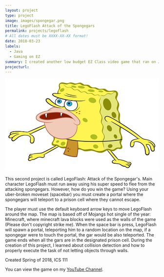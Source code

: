 ```yaml
---
layout: project
type: project
image: images/spongegar.png
title: LegoFlash Attack of the Spongegars
permalink: projects/legoflash
# All dates must be XXXX-XX-XX format!
date: 2018-03-23
labels:
  - Java
  - Gaming on EZ
summary: I created another low budget EZ Class video game that ran on Java. The protagonist Lego Flash must run away from the crazy spongegars by baiting them into the he creates. ICS 111
projecturl:
---
```


<div class="ui small rounded images">
  <img class="ui image" src="../images/spongegar.png">
</div>

This second project is called LegoFlash: Attack of the Spongegar's. Main character LegoFlash must run away using his super speed to flee from the attacking spongegars. However, how do you win the game? Using your uber-broken moveset (spacebar) you must create a portal where the spongegars will teleport to a prison cell where they cannot escape. 

The player must use the default keyboard arrow keys to move LegoFlash around the map. The map is based off of Mojangs hot single of the year: Minecraft, where minecraft lava blocks were used as the walls of the game (Please don't copyright strike me). When the space bar is press, LegoFlash will spawn a portal, teleporting him to a random location on the map, if a spongegar were to touch the portal, the gar would be also teleported. The game ends when all the gars are in the designated prison cell. During the creation of this project, I learned about collision detection and how to properly execute the task of not letting objects through walls. 

Created Spring of 2018, ICS 111

You can view the game on my [YouTube Channel](https://www.youtube.com/watch?v=_W_zGYd9qrY).

